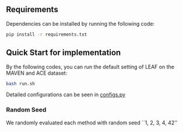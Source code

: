 ## Requirements

Dependencies can be installed by running the following code:

```bash
pip install -r requirements.txt
```

## Quick Start for implementation

By the following codes, you can run the default setting of LEAF on the MAVEN and ACE dataset:

```bash
bash run.sh
```

Detailed configurations can be seen in [configs.py](./configs.py)

### Random Seed 
We randomly evaluated each method with random seed ``1, 2, 3, 4, 42''

